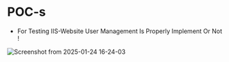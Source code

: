 # POC-s 
  - For Testing IIS-Website User Management Is Properly Implement Or Not !

![Screenshot from 2025-01-24 16-24-03](https://github.com/user-attachments/assets/cac4b4e7-8f39-43e3-8e1e-5cb33ffcd12b)
